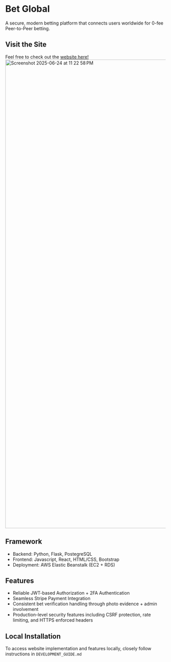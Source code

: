 # Bet Global

A secure, modern betting platform that connects users worldwide for 0-fee Peer-to-Peer betting. 

## Visit the Site
Feel free to check out the [website here!](https://betgloballive.com/landing)
<img width="1468" alt="Screenshot 2025-06-24 at 11 22 58 PM" src="https://github.com/user-attachments/assets/640e0de3-69bc-405c-8811-3055b618671e" />

## Framework
* Backend: Python, Flask, PostegreSQL
* Frontend: Javascript, React, HTML/CSS, Bootstrap
* Deployment: AWS Elastic Beanstalk (EC2 + RDS)

## Features
* Reliable JWT-based Authorization + 2FA Authentication
* Seamless Stripe Payment Integration
* Consistent bet verification handling through photo evidence + admin involvement
* Production-level security features including CSRF protection, rate limiting, and HTTPS enforced headers


## Local Installation

To access website implementation and features locally, closely follow instructions in `DEVELOPMENT_GUIDE.md`
